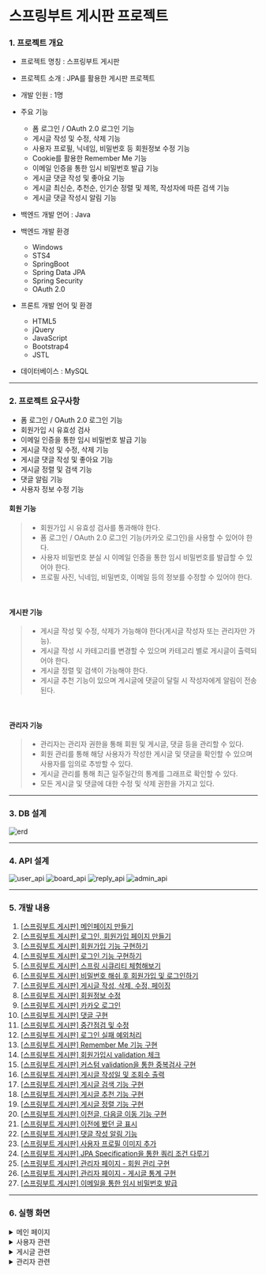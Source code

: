# 스프링부트 게시판 프로젝트

### 1. 프로젝트 개요
- 프로젝트 명칭 : 스프링부트 게시판
- 프로젝트 소개 : JPA를 활용한 게시판 프로젝트
- 개발 인원 : 1명
- 주요 기능
	- 폼 로그인 / OAuth 2.0 로그인 기능
	- 게시글 작성 및 수정, 삭제 기능
	- 사용자 프로필, 닉네임, 비밀번호 등 회원정보 수정 기능
	- Cookie를 활용한 Remember Me 기능
	- 이메일 인증을 통한 임시 비밀번호 발급 기능
	- 게시글 댓글 작성 및 좋아요 기능
	- 게시글 최신순, 추천순, 인기순 정렬 및 제목, 작성자에 따른 검색 기능
	- 게시글 댓글 작성시 알림 기능

- 백엔드 개발 언어 : Java
- 백엔드 개발 환경
	- Windows
	- STS4
	- SpringBoot
	- Spring Data JPA
	- Spring Security
	- OAuth 2.0

- 프론트 개발 언어 및 환경
	- HTML5
	- jQuery
	- JavaScript
	- Bootstrap4
	- JSTL
- 데이터베이스 : MySQL

<hr>

### 2. 프로젝트 요구사항
- 폼 로그인 / OAuth 2.0 로그인 기능
- 회원가입 시 유효성 검사
- 이메일 인증을 통한 임시 비밀번호 발급 기능
- 게시글 작성 및 수정, 삭제 기능
- 게시글 댓글 작성 및 좋아요 기능
- 게시글 정렬 및 검색 기능
- 댓글 알림 기능
- 사용자 정보 수정 기능


#### 회원 기능
> - 회원가입 시 유효성 검사를 통과해야 한다.
> - 폼 로그인 / OAuth 2.0 로그인 기능(카카오 로그인)을 사용할 수 있어야 한다.
> - 사용자 비밀번호 분실 시 이메일 인증을 통한 임시 비밀번호를 발급할 수 있어야 한다.
> - 프로필 사진, 닉네임, 비밀번호, 이메일 등의 정보를 수정할 수 있어야 한다.

<br>

#### 게시판 기능
> - 게시글 작성 및 수정, 삭제가 가능해야 한다(게시글 작성자 또는 관리자만 가능).
> - 게시글 작성 시 카테고리를 변경할 수 있으며 카테고리 별로 게시글이 출력되어야 한다.
> - 게시글 정렬 및 검색이 가능해야 한다.
> - 게시글 추천 기능이 있으며 게시글에 댓글이 달릴 시 작성자에게 알림이 전송된다.

<br>

#### 관리자 기능
> - 관리자는 관리자 권한을 통해 회원 및 게시글, 댓글 등을 관리할 수 있다.
> - 회원 관리를 통해 해당 사용자가 작성한 게시글 및 댓글을 확인할 수 있으며 사용자를 임의로 추방할 수 있다.
> - 게시글 관리를 통해 최근 일주일간의 통계를 그래프로 확인할 수 있다.
> - 모든 게시글 및 댓글에 대한 수정 및 삭제 권한을 가지고 있다.


<hr>

### 3. DB 설계
![erd](https://user-images.githubusercontent.com/45421117/202832751-b1db63c6-ca6a-471e-8825-946c1b21c866.png)

<hr>

### 4. API 설계
![user_api](https://user-images.githubusercontent.com/45421117/200116331-ed0d41bb-2c99-46ed-be9d-ec7370a28c75.png)
![board_api](https://user-images.githubusercontent.com/45421117/200116338-fe21cd4c-892e-4f30-bf66-8f1f74547ba1.png)
![reply_api](https://user-images.githubusercontent.com/45421117/200116349-d5239ef3-3319-44f2-b917-d637dbf79f4f.png)
![admin_api](https://user-images.githubusercontent.com/45421117/200116356-0d6eed77-d5c2-45a8-8d93-417dbc03c844.png)
<hr>

### 5. 개발 내용
1. [[스프링부트 게시판] 메인페이지 만들기](https://daegwonkim.tistory.com/249)
2. [[스프링부트 게시판] 로그인, 회원가입 페이지 만들기](https://daegwonkim.tistory.com/250)
3. [[스프링부트 게시판] 회원가입 기능 구현하기](https://daegwonkim.tistory.com/252)
4. [[스프링부트 게시판] 로그인 기능 구현하기](https://daegwonkim.tistory.com/255)
5. [[스프링부트 게시판] 스프링 시큐리티 체험해보기](https://daegwonkim.tistory.com/259)
6. [[스프링부트 게시판] 비밀번호 해쉬 후 회원가입 및 로그인하기](https://daegwonkim.tistory.com/260)
7. [[스프링부트 게시판] 게시글 작성, 삭제, 수정, 페이징](https://daegwonkim.tistory.com/263)
8. [[스프링부트 게시판] 회원정보 수정](https://daegwonkim.tistory.com/266)
9. [[스프링부트 게시판] 카카오 로그인](https://daegwonkim.tistory.com/268)
10. [[스프링부트 게시판] 댓글 구현](https://daegwonkim.tistory.com/270)
11. [[스프링부트 게시판] 중간점검 및 수정](https://daegwonkim.tistory.com/319)
12. [[스프링부트 게시판] 로그인 실패 예외처리](https://daegwonkim.tistory.com/326)
13. [[스프링부트 게시판] Remember Me 기능 구현](https://daegwonkim.tistory.com/329)
14. [[스프링부트 게시판] 회원가입시 validation 체크](https://daegwonkim.tistory.com/332)
15. [[스프링부트 게시판] 커스텀 validation을 통한 중복검사 구현](https://daegwonkim.tistory.com/335)
16. [[스프링부트 게시판] 게시글 작성일 및 조회수 출력](https://daegwonkim.tistory.com/338)
17. [[스프링부트 게시판] 게시글 검색 기능 구현](https://daegwonkim.tistory.com/361)
18. [[스프링부트 게시판] 게시글 추천 기능 구현](https://daegwonkim.tistory.com/362)
19. [[스프링부트 게시판] 게시글 정렬 기능 구현](https://daegwonkim.tistory.com/363)
20. [[스프링부트 게시판] 이전글, 다음글 이동 기능 구현](https://daegwonkim.tistory.com/364)
21. [[스프링부트 게시판] 이전에 봤던 글 표시](https://daegwonkim.tistory.com/365)
22. [[스프링부트 게시판] 댓글 작성 알림 기능](https://daegwonkim.tistory.com/366)
23. [[스프링부트 게시판] 사용자 프로필 이미지 추가](https://daegwonkim.tistory.com/367)
24. [[스프링부트 게시판] JPA Specification을 통한 쿼리 조건 다루기](https://daegwonkim.tistory.com/368)
25. [[스프링부트 게시판] 관리자 페이지 - 회원 관리 구현](https://daegwonkim.tistory.com/369)
26. [[스프링부트 게시판] 관리자 페이지 - 게시글 통계 구현](https://daegwonkim.tistory.com/370)
27. [[스프링부트 게시판] 이메일을 통한 임시 비밀번호 발급](https://daegwonkim.tistory.com/371)

<hr>

### 6. 실행 화면
<details>
<summary>메인 페이지</summary>

#### 홈페이지
![home](https://user-images.githubusercontent.com/45421117/200153100-c0f5c46c-0217-49df-aeab-071078654daf.png)

#### 사이드바
![sidebar](https://user-images.githubusercontent.com/45421117/200153189-0eaca0cc-99cd-42c9-a394-99d55d7c638e.png)
</details>

<details>
<summary>사용자 관련</summary>

#### 로그인 페이지
![login](https://user-images.githubusercontent.com/45421117/200153149-7f7fa3c7-81d6-4d07-94e5-91ce7c373166.png)

#### 로그인에 실패한 경우
![login_fail](https://user-images.githubusercontent.com/45421117/200153161-47a7516d-850c-4870-b92f-6c713df81d06.png)

#### 회원가입 페이지
![join](https://user-images.githubusercontent.com/45421117/200153169-dfee9db1-6e5e-46b9-955e-4b888a4f63d0.png)

#### 회원가입에 실패한 경우
![join_fail](https://user-images.githubusercontent.com/45421117/200153177-b42685fc-bfb9-485a-9b07-b63d76b2ce9f.png)

#### 회원정보 수정 페이지
![profile](https://user-images.githubusercontent.com/45421117/200278727-1cf99a29-9907-430a-92a7-d7f87f351b3f.png)

#### 임시 비밀번호 발급 페이지
![find](https://user-images.githubusercontent.com/45421117/200153210-2daade94-337c-48f6-a062-7909fa2c8fcd.png)
</details>

<details>
<summary>게시글 관련</summary>

#### 게시글 목록 페이지
![board](https://user-images.githubusercontent.com/45421117/200153216-483deec3-a0db-462f-9aaa-ceab189bb399.png)

#### 게시글 상세보기 페이지
![board_detail](https://user-images.githubusercontent.com/45421117/200153219-2de5d063-3517-4a34-8f1e-e66d5df460a3.png)

#### 게시글 작성 페이지
![board_write](https://user-images.githubusercontent.com/45421117/200153220-f3301e64-9281-424e-93b8-8b4fc350f436.png)

#### 댓글 알림 기능
![alarm](https://user-images.githubusercontent.com/45421117/200205577-8ab46e2f-bdf0-4e1c-9be1-5fd4ab7f04fb.png)
</details>

<details>
<summary>관리자 관련</summary>

#### 회원 관리 페이지
![admin_user](https://user-images.githubusercontent.com/45421117/200153233-11f7bf85-4edb-4416-a441-222d60f44790.png)

#### 게시글 관리 모달
![admin_board](https://user-images.githubusercontent.com/45421117/200153235-83c3a225-0c0f-4f7d-bc45-b20cba032145.png)

#### 게시글 통계 페이지
![admin_data](https://user-images.githubusercontent.com/45421117/200153239-d214fe3a-9629-4c43-a0e5-e9786366efe8.png)
</details>
